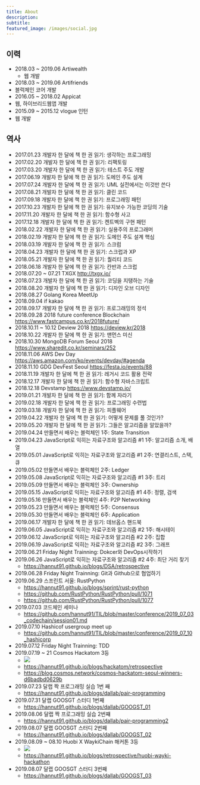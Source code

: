 ```yaml
---
title: About
description:
subtitle:
featured_image: /images/social.jpg
---
```


## 이력

* 2018.03 ~ 2019.06 Artiwealth
  * 웹 개발
* 2018.03 ~ 2019.06 Artifriends
 * 블럭체인 코어 개발
* 2016.05 ~ 2018.02 Appicat
 * 웹, 하이브리드웹앱 개발
* 2015.09 ~ 2015.12 vlogue 인턴
 * 웹 개발

## 역사

* 2017.01.23 개발자 한 달에 책 한 권 읽기: 생각하는 프로그래밍
* 2017.02.20 개발자 한 달에 책 한 권 읽기: 리팩토링
* 2017.03.20 개발자 한 달에 책 한 권 읽기: 테스트 주도 개발
* 2017.06.19 개발자 한 달에 책 한 권 읽기: 도메인 주도 설계
* 2017.07.24 개발자 한 달에 책 한 권 읽기: UML 실전에서는 이것만 쓴다
* 2017.08.21 개발자 한 달에 책 한 권 읽기: 클린 코드
* 2017.09.18 개발자 한 달에 책 한 권 읽기: 프로그래밍 패턴
* 2017.10.23 개발자 한 달에 책 한 권 읽기: 유지보수 가능한 코딩의 기술
* 2017.11.20 개발자 한 달에 책 한 권 읽기: 함수형 사고
* 2017.12.18 개발자 한 달에 책 한 권 읽기: 켄트벡의 구현 패턴
* 2018.02.22 개발자 한 달에 책 한 권 읽기: 실용주의 프로그래머
* 2018.02.19 개발자 한 달에 책 한 권 읽기: 도메인 주도 설계 핵심
* 2018.03.19 개발자 한 달에 책 한 권 읽기: 스크럼
* 2018.04.23 개발자 한 달에 책 한 권 읽기: 스크럽과 XP
* 2018.05.21 개발자 한 달에 책 한 권 읽기: 퀄리티 코드
* 2018.06.18 개발자 한 달에 책 한 권 읽기: 칸반과 스크럽
* 2018.07.20 ~ 07.21 TXGX <http://txgx.io/>
* 2018.07.23 개발자 한 달에 책 한 권 읽기: 코딩을 지탱하는 기술
* 2018.08.20 개발자 한 달에 책 한 권 읽기: 디자인 오브 디자인
* 2018.08.27 Golang Korea MeetUp
* 2018.09.04 if kakao
* 2018.09.17 개발자 한 달에 책 한 권 읽기: 프로그래밍의 정석
* 2018.09.28 2018 future conference Blockchain
  <https://www.fastcampus.co.kr/2018future/>
* 2018.10.11 ~ 10.12 Deview 2018 <https://deview.kr/2018>
* 2018.10.22 개발자 한 달에 책 한 권 읽기: 맨먼스 미신
* 2018.10.30 MongoDB Forum Seoul 2018 <https://www.sharedit.co.kr/seminars/252>
* 2018.11.06 AWS Dev Day <https://aws.amazon.com/ko/events/devday/#agenda>
* 2018.11.10 GDG DevFest Seoul <https://festa.io/events/88>
* 2018.11.19 개발자 한 달에 책 한 권 읽기: 레거시 코드 활용 전략
* 2018.12.17 개발자 한 달에 책 한 권 읽기: 함수형 자바스크립트
* 2018.12.18 Devstamp <https://www.devstamp.io/>
* 2019.01.21 개발자 한 달에 책 한 권 읽기: 함께 자라기
* 2019.02.18 개발자 한 달에 책 한 권 읽기: 프로그래밍 수련법
* 2019.03.18 개발자 한 달에 책 한 권 읽기: 피플웨어
* 2019.04.22 개발자 한 달에 책 한 권 읽기: 어떻게 문제를 풀 것인가?
* 2019.05.20 개발자 한 달에 책 한 권 읽기: 그들은 알고리즘을 알았을까?
* 2019.04.24 만들면서 배우는 블럭체인 1주: State Transition
* 2019.04.23 JavaScript로 익히는 자료구조와 알고리즘 #1 1주: 알고리즘 소개,
  배열
* 2019.05.01 JavaScript로 익히는 자료구조와 알고리즘 #1 2주: 연결리스트, 스택,
  큐
* 2019.05.02 만들면서 배우는 블럭체인 2주: Ledger
* 2019.05.08 JavaScript로 익히는 자료구조와 알고리즘 #1 3주: 트리
* 2019.05.09 만들면서 배우는 블럭체인 3주: Ownership
* 2019.05.15 JavaScript로 익히는 자료구조와 알고리즘 #1 4주: 정렬, 검색
* 2019.05.16 만들면서 배우는 블럭체인 4주: P2P Networking
* 2019.05.23 만들면서 배우는 블럭체인 5주: Consensus
* 2019.05.30 만들면서 배우는 블럭체인 6주: Application
* 2019.06.17 개발자 한 달에 책 한 권 읽기: 데브옵스 핸드북
* 2019.06.05 JavaScript로 익히는 자료구조와 알고리즘 #2 1주: 해시테이
* 2019.06.12 JavaScript로 익히는 자료구조와 알고리즘 #2 2주: 집합
* 2019.06.19 JavaScript로 익히는 자료구조와 알고리즘 #2 3주: 그래프
* 2019.06.21 Friday Night Trainning: Dokcer와 DevOps시작하기
* 2019.06.26 JavaScript로 익히는 자료구조와 알고리즘 #2 4주: 최단 거리 찾기
  * <https://hannut91.github.io/blogs/DSA/retrospective>
* 2019.06.28 Friday Night Trainning: Git과 Github으로 협업하기
* 2019.06.29 스프린트 서울: RustPython
  * <https://hannut91.github.io/blogs/sprint/rust-python>
  * <https://github.com/RustPython/RustPython/pull/1071>
  * <https://github.com/RustPython/RustPython/pull/1077>
* 2019.07.03 코드체인 세미나
  * <https://github.com/hannut91/TIL/blob/master/conference/2019_07_03_codechain/session01.md>
* 2019.07.10 Hashicof usergroup meet up
  * <https://github.com/hannut91/TIL/blob/master/conference/2019_07_10_hashicorp>
* 2019.07.12 Friday Night Trainning: TDD
* 2019.07.19 ~ 21 Cosmos Hackatom 3등
  * ![](https://user-images.githubusercontent.com/14071105/61802944-45aa4b00-ae6c-11e9-83eb-8a6b23e01f46.JPG)
  * <https://hannut91.github.io/blogs/hackatom/retrospective>
  * <https://blog.cosmos.network/cosmos-hackatom-seoul-winners-d6badbd0629b>
* 2019.07.23 달랩 짝 프로그래밍 실습 1번 째
  * <https://hannut91.github.io/blogs/dallab/pair-programming>
* 2019.07.31 달랩 GOOSGT 스터디 1번째
  * <https://hannut91.github.io/blogs/dallab/GOOGST_01>
* 2019.08.06 달랩 짝 프로그래밍 실습 2번쨰
  * <https://hannut91.github.io/blogs/dallab/pair-programming2>
* 2019.08.07 달랩 GOOSGT 스터디 2번째
  * <https://hannut91.github.io/blogs/dallab/GOOGST_02>
* 2019.08.09 ~ 08.10 Huobi X WaykiChain 해커톤 3등
  * ![](https://user-images.githubusercontent.com/14071105/62836064-652dda00-bc9a-11e9-9ac7-fde487724f23.jpg)
  * <https://hannut91.github.io/blogs/retrospective/huobi-wayki-hackathon>
* 2019.08.07 달랩 GOOSGT 스터디 3번째
  * <https://hannut91.github.io/blogs/dallab/GOOGST_03>
